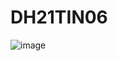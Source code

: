 # DH21TIN06

![image](https://github.com/user-attachments/assets/4b3dd0c6-f2e1-4a82-88b3-628aa297c1b5)
